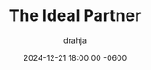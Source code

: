 ---
title: The Ideal Partner
description: Insert Descriptive Summary Here
author: drahja
date: 2024-12-21 18:00:00 -0600
categories: [Roleplay, General Knowledge]
tags: [roleplay, character description, writing style, creative flexibility, communication, partner focus, empathy, time management, honesty, patience]
pin: false
media_subpath: '/posts/partner'
---